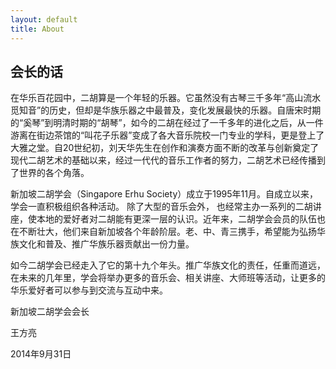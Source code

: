 ```yaml
---
layout: default
title: About
---
```

## 会长的话

在华乐百花园中，二胡算是一个年轻的乐器。它虽然没有古琴三千多年“高山流水觅知音”的历史，但却是华族乐器之中最普及，变化发展最快的乐器。自唐宋时期的“奚琴”到明清时期的“胡琴”，如今的二胡在经过了一千多年的进化之后，从一件游离在街边茶馆的“叫花子乐器”变成了各大音乐院校一门专业的学科，更是登上了大雅之堂。自20世纪初，刘天华先生在创作和演奏方面不断的改革与创新奠定了现代二胡艺术的基础以来，经过一代代的音乐工作者的努力，二胡艺术已经传播到了世界的各个角落。

新加坡二胡学会（Singapore Erhu Society）成立于1995年11月。自成立以来，学会一直积极组织各种活动。 除了大型的音乐会外， 也经常主办一系列的二胡讲座，使本地的爱好者对二胡能有更深一层的认识。近年来，二胡学会会员的队伍也在不断壮大，他们来自新加坡各个年龄阶层。老、中、青三携手，希望能为弘扬华族文化和普及、推广华族乐器贡献出一份力量。

如今二胡学会已经走入了它的第十九个年头。推广华族文化的责任，任重而道远，在未来的几年里，学会将举办更多的音乐会、相关讲座、大师班等活动，让更多的华乐爱好者可以参与到交流与互动中来。

新加坡二胡学会会长

王方亮

2014年9月31日